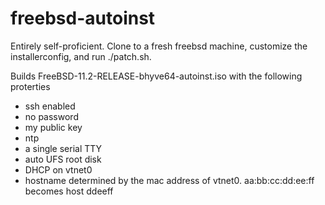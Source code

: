freebsd-autoinst
======

Entirely self-proficient.  Clone to a fresh freebsd machine, customize the installerconfig, and run ./patch.sh.

Builds FreeBSD-11.2-RELEASE-bhyve64-autoinst.iso with the following proterties

- ssh enabled
- no password
- my public key
- ntp
- a single serial TTY
- auto UFS root disk
- DHCP on vtnet0
- hostname determined by the mac address of vtnet0.  aa:bb:cc:dd:ee:ff becomes host ddeeff
